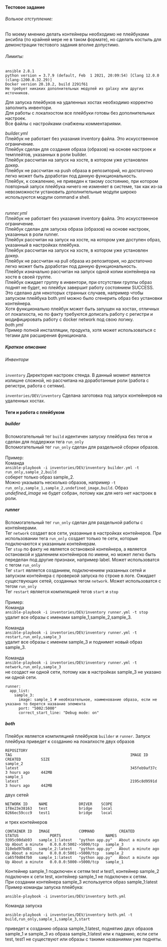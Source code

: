 **Тестовое задание**

###### Вольное отступление:
По моему мнению делать контейнеры необходимо не плейбуками ансибла (по крайней мере не в таком формате), но сделать костыль для демонстрации тестового задания вполне допустимо.<br>

###### Лимиты:
```
ansible 2.8.1
python version = 3.7.9 (default, Feb  1 2021, 20:09:54) [Clang 12.0.0 (clang-1200.0.32.29)]
Docker version 20.10.2, build 2291f61
Не требует никаких дополнительных модулей из galaxy или других источников.

```
Для запуска плейбуков на удаленных хостах необходимо корректно заполнить инвентори.<br>
Для работы с локалхостом все плейбуки готовы без дополнительных настроек.<br>
Все файлы с настройками снабжены комментариями.<br>

_builder.yml_<br>
Плейбук не работает без указания inventory файла. Это искусственное ограничение.<br>
Плейбук сделан для создания образа (образов) на основе настроек и темплейтов, указанных в роли builder.<br>
Плейбук рассчитан на запуск на хосте, в котором уже установлен докер.<br>
Плейбук не рассчитан на push образа в репозиторий, но достаточно легко может быть доработан под данную функциональность.<br>
Плейбук, к сожалению, не приведен к такому состоянию, при котором повторный запуск плейбука ничего не изменяет в системе, так как из-за невозможности установить дополнительные модули широко используются модули command и shell.<br><br>
<br>
_runner.yml_<br>
Плейбук не работает без указания inventory файла. Это искусственное ограничение.<br>
Плейбук сделан для запуска образа (образов) на основе настроек, указанных в роли runner.<br>
Плейбук рассчитан на запуск на хосте, на котором уже доступен образ, указанный в настройках плейбука.<br>
Плейбук рассчитан на запуск на хосте, в котором уже установлен докер.<br>
Плейбук не рассчитан на pull образа из репозитория, но достаточно легко может быть доработан под данную функциональность.<br>
Плейбук изначально рассчитан на запуск одной копии контейнера на хосте в своей группе.<br>
Плейбук ожидает группу в инвентори, при отсутствии группы образ поднят не будет, но плейбук завершит работу состоянием SUCCESS. Это сделано для некоторых странных случаев, например чтобы запуском плейбука both.yml можно было сгенерить образ без установки контейнера.<br>
Хотя функционально плейбук может быть запущен на хостах, отличных от локалхоста, но по факту требуются дописать работу с регистри и модифицировать работу с docker network под свою логику.
<br>
_both.yml_<br>
Пример полной инсталляции, продукта, хотя может использоваться с тегами для расширения функционала.

##### Краткое описание
###### Инвентори
`inventory` Директория настроек стенда. В данный момент является излишне сложной, но рассчитана на доработанные роли (работа с регистри, работа с сетями).<br>

`inventories/DEV/inventory`
Сделана заготовка под запуск контейнеров на удаленных хостах. 

#### Теги и работа с плейбуком
##### builder
Вспомогательный тег `build` идентичен запуску плейбука без тегов и сделан для поддержки тега `run_only`<br>
Вспомогательный тег `run_only` сделан для раздельной сборки образов.<br>
<br>
Пример:<br>
Команда<br>
`ansible-playbook -i inventories/DEV/inventory builder.yml -t run_only,sample_2,build`<br>
соберет только образ sample_2.<br>
Можно указывать несколько образов, например `-t run_only,sample_1,sample_2,undefined_image,build`. Образ _undefined_image_ не будет собран, потому как для него нет настроек в роли.

##### runner
Вспомогательный тег `run_only` сделан для раздельной работы с контейнерами.<br>
Тег `network` создает все сети, указанные в настройках контейнеров. При использовании тега `run_only` создает только те сети, которые подключаются к указанным контейнерам.<br>
Тег `stop` по факту не является остановкой контейнера, а является остановкой и удалением контейнеров по имени, но может легко быть переделан под другие признаки, например label. Может использоватся с тегом `run_only`<br>
Тег `start` является созданием, подключением указанных сетей и запуском контейнера с проверкой запуска по строке в логе. Ожидает существующих сетей, созданных тегом `network`. Может использоватся с тегом `run_only`<br>
Тег `restart` является компиляцией тегов `start` и `stop`<br>
<br>
Пример:<br>
Команда<br>
`ansible-playbook -i inventories/DEV/inventory runner.yml -t stop`<br>
удалит все образы с именами sample_1,sample_2,sample_3.<br><br>
Команда<br>
`ansible-playbook -i inventories/DEV/inventory runner.yml -t restart,run_only,sample_3`<br>
удалит все образы с именем sample_3 и поднимет новый образ sample_3.<br><br>
Команда<br>
`ansible-playbook -i inventories/DEV/inventory runner.yml -t network,run_only,sample_3`<br>
не создаст ни одной сети, потому как в настройках sample_3 не указано ни одной сети.
```
runner:
  app_list:
    sample_3:
      image: sample_1 # необязательное, наименование образа, если не указано то берется название элемента
      port: "5002:5000"
      correct_start_line: "Debug mode: on"
```

##### both
Плейбук является компиляцией плейбуков `builder` и `runner`.
Запуск плейбука приведет к созданию на локалхосте двух образов
```
REPOSITORY                                                                 TAG                                                     IMAGE ID       CREATED         SIZE
sample_2                                                                   latest                                                  345feb9af37c   3 hours ago     442MB
sample_1                                                                   latest                                                  2195c8d9591d   3 hours ago     442MB
```
двух сетей
```
NETWORK ID     NAME              DRIVER    SCOPE
1f8e23e38163   test              bridge    local
0266ec59ccc9   test1             bridge    local
```
и трех контейнеров
```
CONTAINER ID   IMAGE             COMMAND           CREATED              STATUS              PORTS                    NAMES
3395c00dab93   sample_1:latest   "python app.py"   About a minute ago   Up About a minute   0.0.0.0:5002->5000/tcp   sample_3
310ebd97bd81   sample_2:latest   "python app.py"   About a minute ago   Up About a minute   0.0.0.0:5001->5000/tcp   sample_2
ca65f0d047b0   sample_1:latest   "python app.py"   About a minute ago   Up About a minute   0.0.0.0:5000->5000/tcp   sample_1
```
Контейнер sample_1 подключен к сетям test и test1, контейнер sample_2 подключен к сети test, контейнер sample_1 не подключен к сетям.<br>
При создании контейнера sample_3 используется образ sample_1:latest<br>
Пример команды запуска плейбука:
```
ansible-playbook -i inventories/DEV/inventory both.yml
```

Команда запуска
```
ansible-playbook -i inventories/DEV/inventory both.yml -t build,run_only,sample_1,sample_3,start
```
приведет к созданию образа sample_1:latest, поднятию двух образов sample_1 и sample_3 из образа sample_1:latest или к падению, если сети test, test1 не существуют или образы с такими названиями уже подняты.
